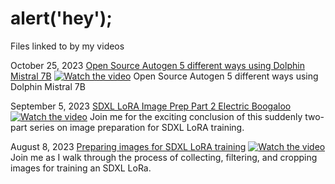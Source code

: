 # alert('hey');
Files linked to by my videos

October 25, 2023 [Open Source Autogen 5 different ways using Dolphin Mistral 7B](https://github.com/mraiser/videoprops/tree/main/20231025_opensource_autogen_5_different_ways)
   [![Watch the video](https://img.youtube.com/vi/nxN-yW4_ilA/maxresdefault.jpg)](https://www.youtube.com/watch?v=nxN-yW4_ilA)
   Open Source Autogen 5 different ways using Dolphin Mistral 7B
   
September 5, 2023 [SDXL LoRA Image Prep Part 2 Electric Boogaloo](https://github.com/mraiser/videoprops/tree/main/20230905_image_processing_p2_electric_boogaloo)
   [![Watch the video](https://img.youtube.com/vi/idzCxxNoaOs/maxresdefault.jpg)](https://www.youtube.com/watch?v=idzCxxNoaOs)
   Join me for the exciting conclusion of this suddenly two-part series on image preparation for SDXL LoRA training.

August 8, 2023 [Preparing images for SDXL LoRA training](https://github.com/mraiser/videoprops/tree/main/20230821_image_processing)
   [![Watch the video](https://img.youtube.com/vi/z8jVdaluPQQ/maxresdefault.jpg)](https://www.youtube.com/watch?v=z8jVdaluPQQ)
   Join me as I walk through the process of collecting, filtering, and cropping images for training an SDXL LoRa.
